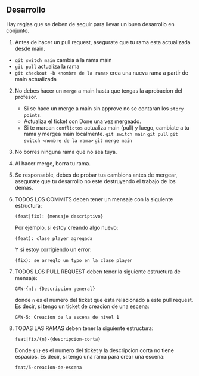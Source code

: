 ## Desarrollo
Hay reglas que se deben de seguir para llevar un buen desarrollo en conjunto.

1. Antes de hacer un pull request, asegurate que tu rama esta actualizada desde main.
 - `git switch main`    cambia a la rama main
 - `git pull`           actualiza la rama
 - `git checkout -b <nombre de la rama>` crea una nueva rama a partir de main actualizada

2. No debes hacer un `merge` a main hasta que tengas la aprobacion del profesor.
    - Si se hace un merge a main sin approve no se contaran los `story points`.
    - Actualiza el ticket con Done una vez mergeado.
    - Si te marcan `conflictos` actualiza main (pull) y luego, cambiate a tu rama y mergea main localmente.
    `git switch main`
    `git pull`
    `git switch <nombre de la rama>`
    `git merge main`

3. No borres ninguna rama que no sea tuya.

4. Al hacer merge, borra tu rama.

5. Se responsable, debes de probar tus cambions antes de mergear, asegurate que tu desarrollo no este destruyendo el trabajo de los demas. 

6. TODOS LOS COMMITS deben tener un mensaje con la siguiente estructura:
    ```
    (feat|fix): {mensaje descriptivo}
    ``` 
    Por ejemplo, si estoy creando algo nuevo:

    ```
    (feat): clase player agregada
    ```

    Y si estoy corrigiendo un error:

    ```
    (fix): se arreglo un typo en la clase player
    ```
7. TODOS LOS PULL REQUEST deben tener la siguiente estructura de mensaje:
    ```
    GAW-{n}: {Descripcion general}
    ```
    donde `n` es el numero del ticket que esta relacionado a este pull request. Es decir, si tengo un ticket de creacion de una escena:

    ```
    GAW-5: Creacion de la escena de nivel 1
    ```
8. TODAS LAS RAMAS deben tener la siguiente estructura:
    ```
    feat|fix/{n}-{descripcion-corta}
    ```
    Donde `{n}` es el numero del ticket y la descripcion corta no tiene espacios.
    Es decir, si tengo una rama para crear una escena:

    ```
    feat/5-creacion-de-escena
    ```
